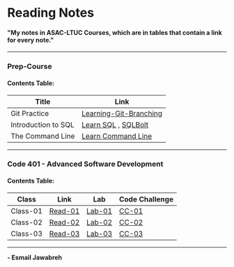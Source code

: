 # Reading Notes
#### "My notes in ASAC-LTUC Courses, which are in tables that contain a link for every note."

---

### Prep-Course
#### Contents Table:

| Title               | Link                                                                                                    |
| ----------------    | ----------------------------------------------------                                                    |
| Git Practice        | [Learning-Git-Branching](https://github.com/Esmail-Jawabreh/Learning-Git-Branching#42-juggling-commits) |
| Introduction to SQL | [Learn SQL](https://github.com/Esmail-Jawabreh/reading-notes/blob/main/PrepCourse/sql.MD) , [SQLBolt](https://github.com/Esmail-Jawabreh/SQL-Bolt)|
| The Command Line    | [Learn Command Line](https://github.com/Esmail-Jawabreh/reading-notes/blob/main/PrepCourse/Terminal.MD) |

---

### Code 401 - Advanced Software Development
#### Contents Table:

|   Class                |     Link                                                                                                | Lab                                                     | Code Challenge                                                                                           | 
| ----------------       | ----------------------------------------------------                                                    | -----                                                   | -----                                                                                                    |
|       Class-01         | [Read-01](https://github.com/Esmail-Jawabreh/reading-notes/blob/main/Read%20Classes/Read-Class-01.md)   | [Lab-01](https://github.com/Esmail-Jawabreh/snakes-cafe) | [CC-01](https://github.com/Esmail-Jawabreh/data-structures-and-algorithms/tree/main/reverseArray)       |
|       Class-02         | [Read-02](https://github.com/Esmail-Jawabreh/reading-notes/blob/main/Read%20Classes/Read-Class-02.md)   | [Lab-02](https://github.com/Esmail-Jawabreh/math-series) | [CC-02](https://github.com/Esmail-Jawabreh/data-structures-and-algorithms/tree/main/array-insert-shift) |
|       Class-03         | [Read-03](https://github.com/Esmail-Jawabreh/reading-notes/blob/main/Read%20Classes/Read-Class-03.md)   | [Lab-03]()                                               | [CC-03]()                                                                                               |

--- 

**- Esmail Jawabreh**